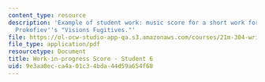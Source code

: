 ```yaml
---
content_type: resource
description: 'Example of student work: music score for a short work for piano imitating
  Prokofiev''s "Visions Fugitives."'
file: https://ol-ocw-studio-app-qa.s3.amazonaws.com/courses/21m-304-writing-in-tonal-forms-ii-spring-2009/9e3aa0ecca4a01c34bda44d59a654f60_MIT21M_304s09_sw06.pdf
file_type: application/pdf
resourcetype: Document
title: Work-in-progress Score - Student 6
uid: 9e3aa0ec-ca4a-01c3-4bda-44d59a654f60
---
```

